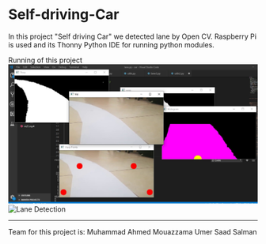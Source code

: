 # Self-driving-Car
In this project "Self driving Car" we detected lane by Open CV. Raspberry Pi is used and its Thonny Python IDE for running python modules.

Running of this project
![Lane Detection](https://github.com/ahmed-dev-tech/Self-driving-Car/blob/main/Running/WhatsApp%20Image%202021-07-19%20at%2011.38.38%20AM.jpeg)
![Lane Detection](https://github.com/ahmed-dev-tech/Self-driving-Car/blob/main/Running/ezgif.com-gif-maker.gif)



---------------------------------------------------------------
Team for this project is:
Muhammad Ahmed
Mouazzama Umer
Saad Salman
